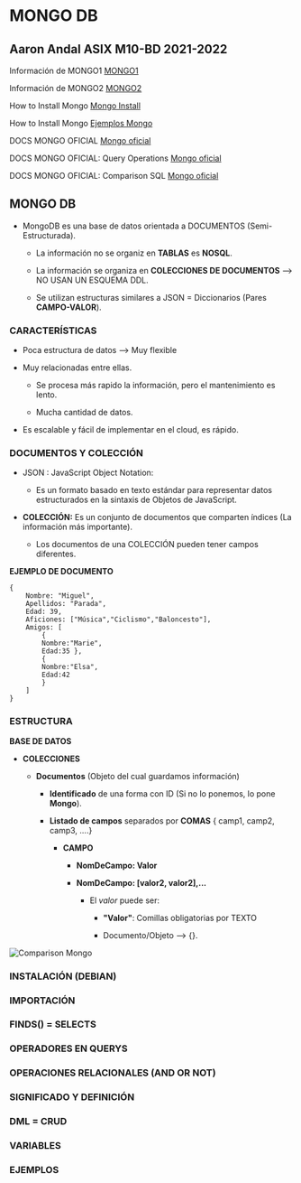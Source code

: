 # MONGO DB
## Aaron Andal ASIX M10-BD 2021-2022

Información de MONGO1 [MONGO1](https://moodle.escoladeltreball.org/pluginfile.php/199623/mod_resource/content/0/Mongo.pdf)


Información de MONGO2 [MONGO2](https://moodle.escoladeltreball.org/pluginfile.php/199628/mod_resource/content/0/04-mongoDB-Intro_CRUD_Exercicis_basics.pdf)

How to Install Mongo [Mongo Install](https://www.how2shout.com/linux/how-to-install-mongodb-5-0-server-on-debian-11-bullseye/)

How to Install Mongo [Ejemplos Mongo](https://moodle.escoladeltreball.org/pluginfile.php/199626/mod_resource/content/0/exemples_Mongo_Inventory.txt.js)

DOCS MONGO OFICIAL [Mongo oficial](https://docs.mongodb.com)

DOCS MONGO OFICIAL: Query Operations [Mongo oficial](https://docs.mongodb.com/manual/reference/operator/query/)

DOCS MONGO OFICIAL: Comparison SQL [Mongo oficial](https://docs.mongodb.com/manual/reference/sql-comparison/)


## MONGO DB

* MongoDB es una base de datos orientada a DOCUMENTOS (Semi-Estructurada).

    * La información no se organiz en **TABLAS** es **NOSQL**.

    * La información se organiza en **COLECCIONES DE DOCUMENTOS** --> NO USAN UN ESQUEMA DDL.

    * Se utilizan estructuras similares a JSON = Diccionarios (Pares **CAMPO-VALOR**).

### CARACTERÍSTICAS

* Poca estructura de datos --> Muy flexible

* Muy relacionadas entre ellas.

    * Se procesa más rapido la información, pero el mantenimiento es lento.

    * Mucha cantidad de datos.

* Es escalable y fácil de implementar en el cloud, es rápido.

### DOCUMENTOS Y COLECCIÓN

* JSON : JavaScript Object Notation: 
    
    * Es un formato basado en texto estándar para representar datos estructurados en la sintaxis de Objetos de JavaScript.

* **COLECCIÓN:** Es un conjunto de documentos que comparten índices (La información más importante).

    * Los documentos de una COLECCIÓN pueden tener campos diferentes.

**EJEMPLO DE DOCUMENTO**

```
{
    Nombre: "Miguel",
    Apellidos: "Parada",
    Edad: 39,
    Aficiones: ["Música","Ciclismo","Baloncesto"],
    Amigos: [
        {
        Nombre:"Marie",
        Edad:35 },
        {
        Nombre:"Elsa",
        Edad:42
        }
    ]
} 
```
### ESTRUCTURA 

**BASE DE DATOS**

* **COLECCIONES**

    * **Documentos** (Objeto del cual guardamos información)

        * **Identificado** de una forma con ID (Si no lo ponemos, lo pone **Mongo**).

        * **Listado de campos** separados por **COMAS** { camp1, camp2, camp3, ....}

            * **CAMPO**

                * **NomDeCampo: Valor**

                * **NomDeCampo: [valor2, valor2],...**

                    * El *valor* puede ser:

                        * **"Valor"**: Comillas obligatorias por TEXTO

                        * Documento/Objeto --> {}.

![Comparison Mongo](https://github.com/KeshiKiD03/m10/blob/master/Photos/mongo2.png)

### INSTALACIÓN (DEBIAN)

### IMPORTACIÓN

### FINDS() = SELECTS

### OPERADORES EN QUERYS

### OPERACIONES RELACIONALES (AND OR NOT)

### SIGNIFICADO Y DEFINICIÓN

### DML = CRUD

### VARIABLES

### EJEMPLOS

